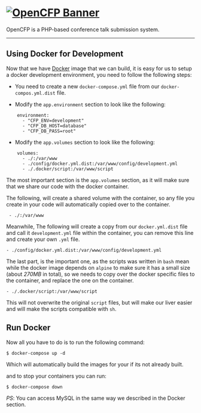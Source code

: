 # [![OpenCFP Banner](docs/img/banner.png)](https://github.com/opencfp/opencfp)

OpenCFP is a PHP-based conference talk submission system.

---
## Using Docker for Development

Now that we have [Docker](https://docker.com) image that we can build, it is easy for us to setup a docker 
development environment, you need to follow the following steps:

*  You need to create a new `docker-compose.yml` file from our `docker-compos.yml.dist` file.

* Modify the `app.environment` section to look like the following:

```
    environment:
      - "CFP_ENV=development"
      - "CFP_DB_HOST=database"
      - "CFP_DB_PASS=root"
```

* Modify the `app.volumes` section to look like the following:

```
    volumes:
      - ./:/var/www
      - ./config/docker.yml.dist:/var/www/config/development.yml
      - ./.docker/script:/var/www/script
```

The most important section is the `app.volumes` section, as it will make sure that we share our code with the docker 
container.

The following, will create a shared volume with the container, so any file you create in your code will automatically 
copied over to the container.

```
 - ./:/var/www
```

Meanwhile, The following will create a copy from our `docker.yml.dist` file and call it `development.yml` file within 
the container, you can remove this line and create your own `.yml` file.

```
- ./config/docker.yml.dist:/var/www/config/development.yml
```

The last part, is the important one, as the scripts was written in `bash` mean while the docker image depends on `alpine`
to make sure it has a small size (about *270MB* in total), so we needs to copy over the docker specific files to the
container, and replace the one on the container.

```
- ./.docker/script:/var/www/script
```

This will not overwrite the original `script` files, but will make our liver easier and will make the scripts 
compatible with `sh`.

## Run Docker

Now all you have to do is to run the following command:

```
$ docker-compose up -d
```

Which will automatically build the images for your if its not already built.

and to stop your containers you can run:

```
$ docker-compose down
```

_PS_: You can access MySQL in the same way we described in the Docker section.
